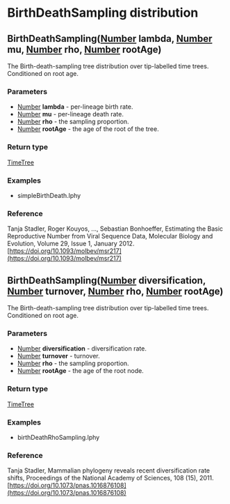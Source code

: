 BirthDeathSampling distribution
===============================
BirthDeathSampling([Number](../types/Number.md) **lambda**, [Number](../types/Number.md) **mu**, [Number](../types/Number.md) **rho**, [Number](../types/Number.md) **rootAge**)
--------------------------------------------------------------------------------------------------------------------------------------------------------------------------------

The Birth-death-sampling tree distribution over tip-labelled time trees.<br>Conditioned on root age.

### Parameters

- [Number](../types/Number.md) **lambda** - per-lineage birth rate.
- [Number](../types/Number.md) **mu** - per-lineage death rate.
- [Number](../types/Number.md) **rho** - the sampling proportion.
- [Number](../types/Number.md) **rootAge** - the age of the root of the tree.

### Return type

[TimeTree](../types/TimeTree.md)


### Examples

- simpleBirthDeath.lphy

### Reference

Tanja Stadler, Roger Kouyos, ..., Sebastian Bonhoeffer, Estimating the Basic Reproductive Number from Viral Sequence Data, Molecular Biology and Evolution, Volume 29, Issue 1, January 2012.[https://doi.org/10.1093/molbev/msr217](https://doi.org/10.1093/molbev/msr217)

BirthDeathSampling([Number](../types/Number.md) **diversification**, [Number](../types/Number.md) **turnover**, [Number](../types/Number.md) **rho**, [Number](../types/Number.md) **rootAge**)
-----------------------------------------------------------------------------------------------------------------------------------------------------------------------------------------------

The Birth-death-sampling tree distribution over tip-labelled time trees.<br>Conditioned on root age.

### Parameters

- [Number](../types/Number.md) **diversification** - diversification rate.
- [Number](../types/Number.md) **turnover** - turnover.
- [Number](../types/Number.md) **rho** - the sampling proportion.
- [Number](../types/Number.md) **rootAge** - the age of the root node.

### Return type

[TimeTree](../types/TimeTree.md)


### Examples

- birthDeathRhoSampling.lphy

### Reference

Tanja Stadler, Mammalian phylogeny reveals recent diversification rate shifts, Proceedings of the National Academy of Sciences, 108 (15), 2011.[https://doi.org/10.1073/pnas.1016876108](https://doi.org/10.1073/pnas.1016876108)

